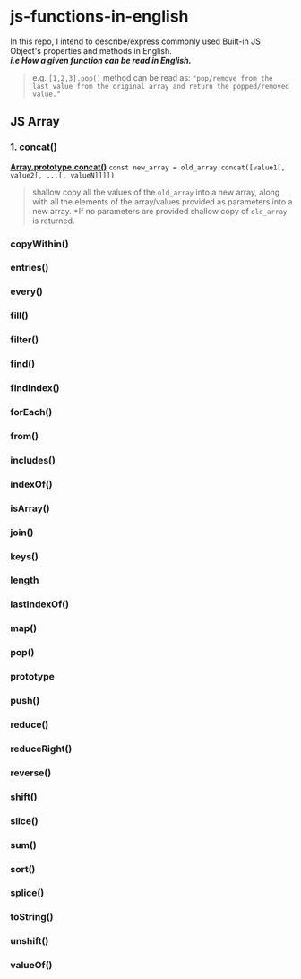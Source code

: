 # js-functions-in-english
In this repo, I intend to describe/express commonly used Built-in JS Object's properties and methods in English.<br/>
***i.e How a given function can be read in English.*** <br/>
>e.g. `[1,2,3].pop()` method can be read as: `"pop/remove from the last value from the original array and return the popped/removed value."`<br/>

## JS Array
### 1. concat()
**[Array.prototype.concat()](https://developer.mozilla.org/en-US/docs/Web/JavaScript/Reference/Global_Objects/Array/concat)**
`const new_array = old_array.concat([value1[, value2[, ...[, valueN]]]])`
>shallow copy all the values of the `old_array` into a new array, along with all the elements of the array/values provided as parameters into a new array.
*If no parameters are provided shallow copy of `old_array` is returned.

### copyWithin()

### entries()

### every()

### fill()

### filter()

### find()

### findIndex()

### forEach()

### from()

### includes()

### indexOf()

### isArray()

### join()

### keys()

### length

### lastIndexOf()

### map()

### pop()

### prototype

### push()

### reduce()

### reduceRight()

### reverse()

### shift()

### slice()

### sum()

### sort()

### splice()

### toString()

### unshift()

### valueOf()
